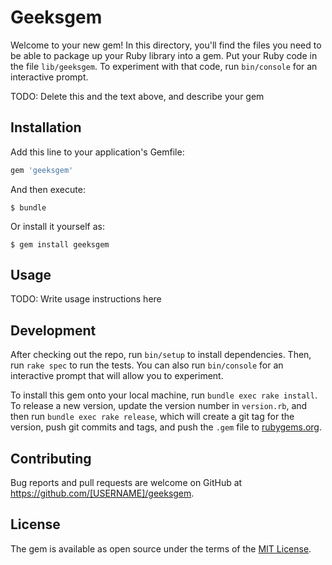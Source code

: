 # Geeksgem

Welcome to your new gem! In this directory, you'll find the files you need to be able to package up your Ruby library into a gem. Put your Ruby code in the file `lib/geeksgem`. To experiment with that code, run `bin/console` for an interactive prompt.

TODO: Delete this and the text above, and describe your gem

## Installation

Add this line to your application's Gemfile:

```ruby
gem 'geeksgem'
```

And then execute:

    $ bundle

Or install it yourself as:

    $ gem install geeksgem

## Usage

TODO: Write usage instructions here

## Development

After checking out the repo, run `bin/setup` to install dependencies. Then, run `rake spec` to run the tests. You can also run `bin/console` for an interactive prompt that will allow you to experiment.

To install this gem onto your local machine, run `bundle exec rake install`. To release a new version, update the version number in `version.rb`, and then run `bundle exec rake release`, which will create a git tag for the version, push git commits and tags, and push the `.gem` file to [rubygems.org](https://rubygems.org).

## Contributing

Bug reports and pull requests are welcome on GitHub at https://github.com/[USERNAME]/geeksgem.


## License

The gem is available as open source under the terms of the [MIT License](http://opensource.org/licenses/MIT).

